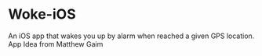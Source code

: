 # Woke-iOS
An iOS app that wakes you up by alarm when reached a given GPS location.
App Idea from Matthew Gaim
